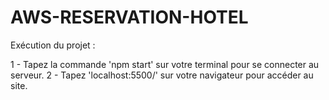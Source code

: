 # AWS-RESERVATION-HOTEL

Exécution du projet :

1 - Tapez la commande 'npm start' sur votre terminal pour se connecter au serveur.
2 - Tapez 'localhost:5500/' sur votre navigateur pour accéder au site.